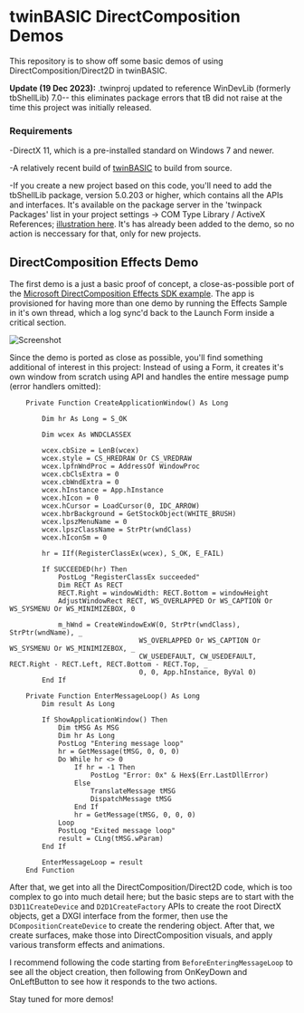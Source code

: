 # twinBASIC DirectComposition Demos

This repository is to show off some basic demos of using DirectComposition/Direct2D in twinBASIC. 

**Update (19 Dec 2023):** .twinproj updated to reference WinDevLib (formerly tbShellLib) 7.0-- this eliminates package errors that tB did not raise at the time this project was initially released.

### Requirements
-DirectX 11, which is a pre-installed standard on Windows 7 and newer.

-A relatively recent build of [twinBASIC](https://github.com/twinbasic/twinbasic) to build from source.

-If you create a new project based on this code, you'll need to add the tbShellLib package, version 5.0.203 or higher, which contains all the APIs and interfaces. It's available on the package server in the 'twinpack Packages'  list in your project settings -> COM Type Library / ActiveX References; [illustration here](https://github.com/fafalone/tbShellLib/issues/9). It's has already been added to the demo, so no action is neccessary for that, only for new projects.

## DirectComposition Effects Demo
The first demo is a just a basic proof of concept, a close-as-possible port of the [Microsoft DirectComposition Effects SDK example](https://github.com/microsoft/Windows-classic-samples/tree/main/Samples/DirectCompositionEffects). The app is provisioned for having more than one demo by running the Effects Sample in it's own thread, which a log sync'd back to the Launch Form inside a critical section.

![Screenshot](https://i.imgur.com/xr6jyOL.gif)

Since the demo is ported as close as possible, you'll find something additional of interest in this project: Instead of using a Form, it creates it's own window from scratch using API and handles the entire message pump (error handlers omitted):

```vb6
    Private Function CreateApplicationWindow() As Long

        Dim hr As Long = S_OK
    
        Dim wcex As WNDCLASSEX
    
        wcex.cbSize = LenB(wcex)
        wcex.style = CS_HREDRAW Or CS_VREDRAW
        wcex.lpfnWndProc = AddressOf WindowProc
        wcex.cbClsExtra = 0
        wcex.cbWndExtra = 0
        wcex.hInstance = App.hInstance
        wcex.hIcon = 0
        wcex.hCursor = LoadCursor(0, IDC_ARROW)
        wcex.hbrBackground = GetStockObject(WHITE_BRUSH)
        wcex.lpszMenuName = 0
        wcex.lpszClassName = StrPtr(wndClass)
        wcex.hIconSm = 0
    
        hr = IIf(RegisterClassEx(wcex), S_OK, E_FAIL)

        If SUCCEEDED(hr) Then
            PostLog "RegisterClassEx succeeded"
            Dim RECT As RECT
            RECT.Right = windowWidth: RECT.Bottom = windowHeight
            AdjustWindowRect RECT, WS_OVERLAPPED Or WS_CAPTION Or WS_SYSMENU Or WS_MINIMIZEBOX, 0
        
            m_hWnd = CreateWindowExW(0, StrPtr(wndClass), StrPtr(wndName), _
                                WS_OVERLAPPED Or WS_CAPTION Or WS_SYSMENU Or WS_MINIMIZEBOX, _
                                CW_USEDEFAULT, CW_USEDEFAULT, RECT.Right - RECT.Left, RECT.Bottom - RECT.Top, _
                                0, 0, App.hInstance, ByVal 0)
        End If
```

```vb6
    Private Function EnterMessageLoop() As Long
        Dim result As Long
    
        If ShowApplicationWindow() Then
            Dim tMSG As MSG
            Dim hr As Long
            PostLog "Entering message loop"
            hr = GetMessage(tMSG, 0, 0, 0)
            Do While hr <> 0
                If hr = -1 Then
                    PostLog "Error: 0x" & Hex$(Err.LastDllError)
                Else
                    TranslateMessage tMSG
                    DispatchMessage tMSG
                End If
                hr = GetMessage(tMSG, 0, 0, 0)
            Loop
            PostLog "Exited message loop"
            result = CLng(tMSG.wParam)
        End If
        
        EnterMessageLoop = result
    End Function
```

After that, we get into all the DirectComposition/Direct2D code, which is too complex to go into much detail here; but the basic steps are to start with the `D3D11CreateDevice` and `D2D1CreateFactory` APIs to create the root DirectX objects, get a DXGI interface from the former, then use the `DCompositionCreateDevice` to create the rendering object. After that, we create surfaces, make those into DirectComposition visuals, and apply various transform effects and animations. 

I recommend following the code starting from `BeforeEnteringMessageLoop` to see all the object creation, then following from OnKeyDown and OnLeftButton to see how it responds to the two actions.

Stay tuned for more demos!

